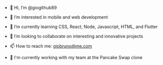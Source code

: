 - 👋 Hi, I’m @giogithub89
- 👀 I’m interested in mobile and web development
- 🌱 I’m currently learning CSS, React, Node, Javascript, HTML, and Flutter
- 💞️ I’m looking to collaborate on interesting and innovative projects
- 📫 How to reach me: giobruno@me.com

- 🍻 I'm currently working with my team at the Pancake Swap clone




<!---
giogithub89/giogithub89 is a ✨ special ✨ repository because its `README.md` (this file) appears on your GitHub profile.
You can click the Preview link to take a look at your changes.
--->
